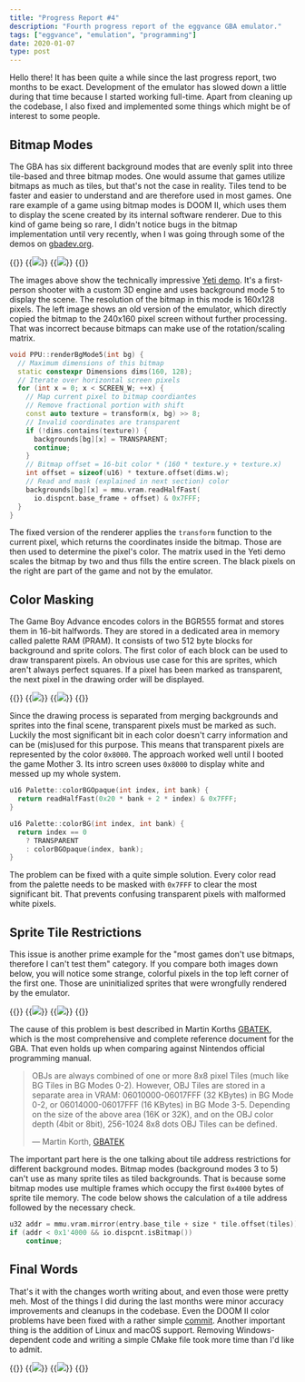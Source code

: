 ```yaml
---
title: "Progress Report #4"
description: "Fourth progress report of the eggvance GBA emulator."
tags: ["eggvance", "emulation", "programming"]
date: 2020-01-07
type: post
---
```

Hello there! It has been quite a while since the last progress report, two months to be exact. Development of the emulator has slowed down a little during that time because I started working full-time. Apart from cleaning up the codebase, I also fixed and implemented some things which might be of interest to some people.

## Bitmap Modes
The GBA has six different background modes that are evenly split into three tile-based and three bitmap modes. One would assume that games utilize bitmaps as much as tiles, but that's not the case in reality. Tiles tend to be faster and easier to understand and are therefore used in most games. One rare example of a game using bitmap modes is DOOM II, which uses them to display the scene created by its internal software renderer. Due to this kind of game being so rare, I didn't notice bugs in the bitmap implementation until very recently, when I was going through some of the demos on [gbadev.org](https://www.gbadev.org/).

{{<wrap>}}
  {{<image src="img/yeti-bitmap-bug.png" caption="Yeti demo without matrix transformation">}}
  {{<image src="img/yeti-bitmap.png" caption="Yeti demo with matrix transformation">}}
{{</wrap>}}

The images above show the technically impressive [Yeti demo](https://www.gbadev.org/demos.php?showinfo=568). It's a first-person shooter with a custom 3D engine and uses background mode 5 to display the scene. The resolution of the bitmap in this mode is 160x128 pixels. The left image shows an old version of the emulator, which directly copied the bitmap to the 240x160 pixel screen without further processing. That was incorrect because bitmaps can make use of the rotation/scaling matrix.

```cpp
void PPU::renderBgMode5(int bg) {
  // Maximum dimensions of this bitmap
  static constexpr Dimensions dims(160, 128);
  // Iterate over horizontal screen pixels
  for (int x = 0; x < SCREEN_W; ++x) {
    // Map current pixel to bitmap coordiantes
    // Remove fractional portion with shift
    const auto texture = transform(x, bg) >> 8;
    // Invalid coordinates are transparent
    if (!dims.contains(texture)) {
      backgrounds[bg][x] = TRANSPARENT;
      continue;
    }
    // Bitmap offset = 16-bit color * (160 * texture.y + texture.x)
    int offset = sizeof(u16) * texture.offset(dims.w);
    // Read and mask (explained in next section) color
    backgrounds[bg][x] = mmu.vram.readHalfFast(
      io.dispcnt.base_frame + offset) & 0x7FFF;
  }
}
```

The fixed version of the renderer applies the `transform` function to the current pixel, which returns the coordinates inside the bitmap. Those are then used to determine the pixel's color. The matrix used in the Yeti demo scales the bitmap by two and thus fills the entire screen. The black pixels on the right are part of the game and not by the emulator.

## Color Masking
The Game Boy Advance encodes colors in the BGR555 format and stores them in 16-bit halfwords. They are stored in a dedicated area in memory called palette RAM (PRAM). It consists of two 512 byte blocks for background and sprite colors. The first color of each block can be used to draw transparent pixels. An obvious use case for this are sprites, which aren't always perfect squares. If a pixel has been marked as transparent, the next pixel in the drawing order will be displayed.

{{<wrap>}}
  {{<image src="img/safety-screen-bug.png" caption="Mother 3 without color masking">}}
  {{<image src="img/safety-screen.png" caption="Mother 3 with color masking">}}
{{</wrap>}}

Since the drawing process is separated from merging backgrounds and sprites into the final scene, transparent pixels must be marked as such. Luckily the most significant bit in each color doesn't carry information and can be (mis)used for this purpose. This means that transparent pixels are represented by the color `0x8000`. The approach worked well until I booted the game Mother 3. Its intro screen uses `0x8000` to display white and messed up my whole system.

```cpp
u16 Palette::colorBGOpaque(int index, int bank) {
  return readHalfFast(0x20 * bank + 2 * index) & 0x7FFF;
}

u16 Palette::colorBG(int index, int bank) {
  return index == 0
    ? TRANSPARENT
    : colorBGOpaque(index, bank);
}
```

The problem can be fixed with a quite simple solution. Every color read from the palette needs to be masked with `0x7FFF` to clear the most significant bit. That prevents confusing transparent pixels with malformed white pixels.

## Sprite Tile Restrictions
This issue is another prime example for the "most games don't use bitmaps, therefore I can't test them" category. If you compare both images down below, you will notice some strange, colorful pixels in the top left corner of the first one. Those are uninitialized sprites that were wrongfully rendered by the emulator.

{{<wrap>}}
  {{<image src="img/pokemon-series-bug.png" caption="Uninitialized sprites in the top left corner">}}
  {{<image src="img/pokemon-series.png" caption="No sprites in the top left corner">}}
{{</wrap>}}

The cause of this problem is best described in Martin Korths [GBATEK](https://problemkaputt.de/gbatek.htm), which is the most comprehensive and complete reference document for the GBA. That even holds up when comparing against Nintendos official programming manual.

> OBJs are always combined of one or more 8x8 pixel Tiles (much like BG Tiles in BG Modes 0-2). However, OBJ Tiles are stored in a separate area in VRAM: 06010000-06017FFF (32 KBytes) in BG Mode 0-2, or 06014000-06017FFF (16 KBytes) in BG Mode 3-5. Depending on the size of the above area (16K or 32K), and on the OBJ color depth (4bit or 8bit), 256-1024 8x8 dots OBJ Tiles can be defined.
>
> &mdash; Martin Korth, [GBATEK](https://problemkaputt.de/gbatek.htm#lcdobjoverview)

The important part here is the one talking about tile address restrictions for different background modes. Bitmap modes (background modes 3 to 5) can't use as many sprite tiles as tiled backgrounds. That is because some bitmap modes use multiple frames which occupy the first `0x4000` bytes of sprite tile memory. The code below shows the calculation of a tile address followed by the necessary check.

```cpp
u32 addr = mmu.vram.mirror(entry.base_tile + size * tile.offset(tiles));
if (addr < 0x1'4000 && io.dispcnt.isBitmap())
    continue;
```

## Final Words
That's it with the changes worth writing about, and even those were pretty meh. Most of the things I did during the last months were minor accuracy improvements and cleanups in the codebase. Even the DOOM II color problems have been fixed with a rather simple [commit](https://github.com/jsmolka/eggvance/commit/36e2cdd38e795d09a39594353e256b5b83fe9c47). Another important thing is the addition of Linux and macOS support. Removing Windows-dependent code and writing a simple CMake file took more time than I'd like to admit.

{{<wrap>}}
  {{<image src="img/doom-rainbow-floor.png" caption="DOOM II rainbow floor">}}
  {{<image src="img/doom.png" caption="DOOM II fixed">}}
{{</wrap>}}
